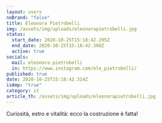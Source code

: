```yaml
---
layout: users
noBrand: "false"
title: Eleonora Pietrobelli
img: /assets/img/uploads/eleonorapietrobelli.jpg
status:
  start_date: 2020-10-25T15:18:42.295Z
  end_date: 2020-10-25T15:18:42.308Z
  active: true
socials:
  mail: eleonora.pietrobelli
  in: https://www.instagram.com/ele_pietrobelli/
published: true
date: 2020-10-25T15:18:42.314Z
isAmp: "true"
category: it
article_th: /assets/img/uploads/eleonorapietrobelli.jpg
---
```

Curiosità, estro e vitalità: ecco la costruzione è fatta!